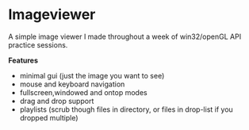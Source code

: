# Imageviewer

A simple image viewer I made throughout a week of win32/openGL API practice sessions.

**Features**

- minimal gui (just the image you want to see)
- mouse and keyboard navigation
- fullscreen,windowed and ontop modes
- drag and drop support
- playlists (scrub though files in directory, or files in drop-list if you dropped multiple)
